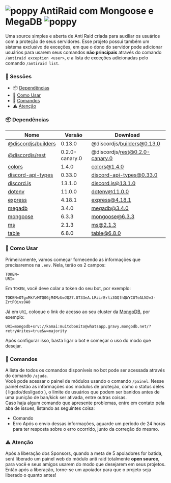 # ![poppy](https://cdn.glitch.com/d5849b6d-b525-43f0-a87c-280ff619d588%2FWebp.net-resizeimage%20(2).png?v=1627787432690) AntiRaid com Mongoose e MegaDB ![poppy](https://cdn.glitch.com/d5849b6d-b525-43f0-a87c-280ff619d588%2FWebp.net-resizeimage%20(2).png?v=1627787432690)
Uma source simples e aberta de Anti Raid criada para auxiliar os usuários com a proteção de seus servidores. Esse projeto possui também um sistema exclusivo de exceções, em que o dono do servidor pode adicionar usuários para usarem seus comandos **não principais** através do comando `/antiraid exception <user>`, e a lista de exceções adicionadas pelo comando `/antiraid list`.

### 📁 Sessões
- 📦 [Dependências](#dependences)
- 📜 [Como Usar](#how-to-use)
- 🔧 [Comandos](#commands)
- ⚠ [Atenção](#danger)

<a name="dependences"></a>
### 📦 Dependências
Nome | Versão | Download |
--------- | ------ | ------ |
[@discordjs/builders](https://www.npmjs.com/package/@discordjs/builders/v/0.13.0) | 0.13.0 | @discordjs/builders@0.13.0 |
[@discordjs/rest](https://www.npmjs.com/package/@discordjs/rest/v/0.2.0-canary.0) | 0.2.0-canary.0 | @discordjs/rest@0.2.0-canary.0 |
[colors](https://www.npmjs.com/package/colors/v/1.4.0) | 1.4.0 | colors@1.4.0 |
[discord-api-types](https://www.npmjs.com/package/discord-api-types/v/0.33.0) | 0.33.0 | discord-api-types@0.33.0 |
[discord.js](https://www.npmjs.com/package/discord.js/v/13.1.0) | 13.1.0 | discord.js@13.1.0 |
[dotenv](https://www.npmjs.com/package/dotenv/v/11.0.0) | 11.0.0 | dotenv@11.0.0 |
[express](https://www.npmjs.com/package/express/v/4.18.1) | 4.18.1 | express@4.18.1 |
[megadb](https://www.npmjs.com/package/megadb/v/3.4.0) | 3.4.0 | megadb@3.4.0 |
[mongoose](https://www.npmjs.com/package/mongoose/v/6.3.3) | 6.3.3 | mongoose@6.3.3 |
[ms](https://www.npmjs.com/package/ms/v/2.1.3) | 2.1.3 | ms@2.1.3 |
[table](https://www.npmjs.com/package/table/v/6.8.0) | 6.8.0 | table@6.8.0 |

<a name="how-to-use"></a>
### 📜 Como Usar
Primeiramente, vamos começar fornecendo as informações que precisaremos na `.env`. Nela, terão os 2 campos:
```enviroments
TOKEN=
URI=
```
Em `TOKEN`, você deve colar a token do seu bot, por exemplo:
```enviroments
TOKEN=OTgxMkYzMTQ0GjM4MzUwJQZ7.GT33eA.LRzirErli3GQfhQWYCUTeALNJv3-ZrtPOivs9A0
```
Já em `URI`, coloque o link de acesso ao seu cluster da [MongoDB](https://cloud.mongodb.com/), por exemplo:
```enviroments
URI=mongodb+srv://kamai:muitobonito@whatsapp.gravy.mongodb.net/?retryWrites=true&w=majority
```
Após configurar isso, basta ligar o bot e começar o uso do modo que desejar.

<a name="commands"></a>
### 🔧 Comandos
A lista de todos os comandos disponíveis no bot pode ser acessada através do comando `/ajuda`.</br>
Você pode acessar o painel de módulos usando o comando `/painel`. Nesse painel estão as informações dos módulos de proteção, como o status deles ( ligado/desligado ), o limite de usuários que podem ser banidos antes de uma punição de ban/kick ser ativada, entre outras coisas.</br>
Caso haja algum comando que apresente problemas, entre em contato pela aba de issues, listando as seguintes coisa:
- Comando
- Erro
Após o envio dessas informações, aguarde um período de 24 horas para ter resposta sobre o erro ocorrido, junto da correção do mesmo.

<a name="danger"></a>
### ⚠ Atenção
Após a liberação dos Sponsors, quando a meta de 5 apoiadores for batida, será liberado um painel web do módulo anti raid totalmente **open source**, para você e seus amigos usarem do modo que desejarem em seus projetos. Então após a liberação, torne-se um apoiador para que o projeto seja liberado o quanto antes!
